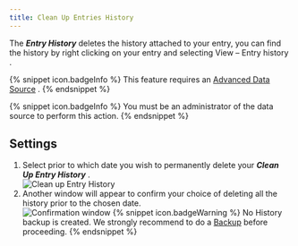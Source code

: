 ```yaml
---
title: Clean Up Entries History
---
```

The ***Entry History*** deletes the history attached to your entry, you can find the history by right clicking on your entry and selecting View   –   Entry history . 

{% snippet icon.badgeInfo %} 
This feature requires an [Advanced Data Source](/rdm/windows/data-sources/data-sources-types/advanced-data-sources/) . 
{% endsnippet %}
 
{% snippet icon.badgeInfo %} 
You must be an administrator of the data source to perform this action. 
{% endsnippet %}
 
## Settings 
1. Select prior to which date you wish to permanently delete your ***Clean Up Entry History*** .    
![Clean up Entry History](/img/en/rdm/windows/clip10341.png) 
1. Another window will appear to confirm your choice of deleting all the history prior to the chosen date.  
![Confirmation window](/img/en/rdm/windows/clip11326.png) 
{% snippet icon.badgeWarning %} 
No History backup is created. We strongly recommend to do a [Backup](/rdm/windows/commands/file/backup/) before proceeding. 
{% endsnippet %}
 

